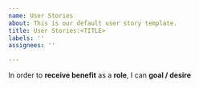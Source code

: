 ```yaml
---
name: User Stories
about: This is our default user story template.
title: User Stories:<TITLE>
labels: ''
assignees: ''

---
```


In order to **receive benefit** as a **role**, I can **goal / desire**
